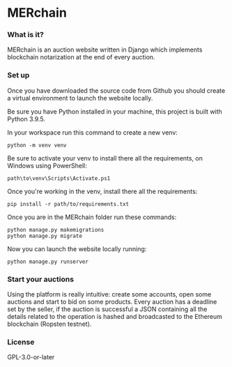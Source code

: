 # MERchain

### What is it?

MERchain is an auction website written in Django which implements blockchain notarization at the end of every auction.

### Set up

Once you have downloaded the source code from Github you should create a virtual environment to launch the website locally. 

Be sure you have Python installed in your machine, this project is built with Python 3.9.5.

In your workspace run this command to create a new venv:

```
python -m venv venv
```

Be sure to activate your venv to install there all the requirements, on Windows using PowerShell:

```
path\to\venv\Scripts\Activate.ps1
```

Once you're working in the venv, install there all the requirements:

```
pip install -r path/to/requirements.txt
```

Once you are in the MERchain folder run these commands:

```
python manage.py makemigrations
python manage.py migrate
```

Now you can launch the website locally running:

```
python manage.py runserver
```

### Start your auctions

Using the platform is really intuitive: create some accounts, open some auctions and start to bid on some products.
Every auction has a deadline set by the seller, if the auction is successful a JSON containing all the details related to the operation is hashed and broadcasted to the Ethereum blockchain (Ropsten testnet).

### License

GPL-3.0-or-later
